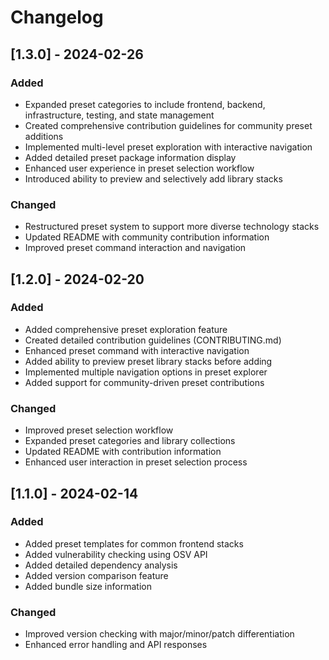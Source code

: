 # Changelog

## [1.3.0] - 2024-02-26
### Added
- Expanded preset categories to include frontend, backend, infrastructure, testing, and state management
- Created comprehensive contribution guidelines for community preset additions
- Implemented multi-level preset exploration with interactive navigation
- Added detailed preset package information display
- Enhanced user experience in preset selection workflow
- Introduced ability to preview and selectively add library stacks

### Changed
- Restructured preset system to support more diverse technology stacks
- Updated README with community contribution information
- Improved preset command interaction and navigation

## [1.2.0] - 2024-02-20
### Added
- Added comprehensive preset exploration feature
- Created detailed contribution guidelines (CONTRIBUTING.md)
- Enhanced preset command with interactive navigation
- Added ability to preview preset library stacks before adding
- Implemented multiple navigation options in preset explorer
- Added support for community-driven preset contributions

### Changed
- Improved preset selection workflow
- Expanded preset categories and library collections
- Updated README with contribution information
- Enhanced user interaction in preset selection process

## [1.1.0] - 2024-02-14
### Added
- Added preset templates for common frontend stacks
- Added vulnerability checking using OSV API
- Added detailed dependency analysis
- Added version comparison feature
- Added bundle size information

### Changed
- Improved version checking with major/minor/patch differentiation
- Enhanced error handling and API responses